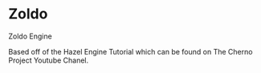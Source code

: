 # Zoldo
Zoldo Engine

Based off of the Hazel Engine Tutorial which can be found on The Cherno Project Youtube Chanel.

